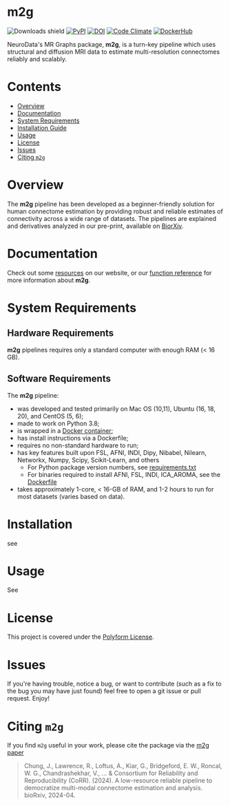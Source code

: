 # m2g

![Downloads shield](https://img.shields.io/pypi/dm/m2g.svg)
[![PyPI](https://img.shields.io/pypi/v/m2g.svg)](https://pypi.python.org/pypi/m2g)
[![DOI](https://zenodo.org/badge/DOI/10.5281/zenodo.595684.svg)](https://doi.org/10.5281/zenodo.595684)
[![Code Climate](https://codeclimate.com/github/neurodata/ndmg/badges/gpa.svg)](https://codeclimate.com/github/neurodata/ndmg)
[![DockerHub](https://img.shields.io/docker/pulls/neurodata/m2g.svg)](https://hub.docker.com/r/neurodata/m2g)

NeuroData's MR Graphs package, **m2g**, is a turn-key pipeline which uses structural and diffusion MRI data to estimate multi-resolution connectomes reliably and scalably.

# Contents

- [Overview](#overview)
- [Documentation](#documentation)
- [System Requirements](#system-requirements)
- [Installation Guide](#installation-guide)
- [Usage](#usage)
- [License](#license)
- [Issues](#issues)
- [Citing `m2g`](#citing-m2g)

# Overview

The **m2g** pipeline has been developed as a beginner-friendly solution for human connectome estimation by providing robust and reliable estimates of connectivity across a wide range of datasets. The pipelines are explained and derivatives analyzed in our pre-print, available on [BiorXiv](https://www.biorxiv.org/content/10.1101/2021.11.01.466686v1.full).

# Documentation

Check out some [resources](http://m2g.io) on our website, or our [function reference](https://ndmg.neurodata.io/) for more information about **m2g**.

# System Requirements

## Hardware Requirements

**m2g** pipelines requires only a standard computer with enough RAM (< 16 GB).

## Software Requirements

The **m2g** pipeline:

- was developed and tested primarily on Mac OS (10,11), Ubuntu (16, 18, 20), and CentOS (5, 6);
- made to work on Python 3.8;
- is wrapped in a [Docker container](https://hub.docker.com/r/neurodata/m2g);
- has install instructions via a Dockerfile;
- requires no non-standard hardware to run;
- has key features built upon FSL, AFNI, INDI, Dipy, Nibabel, Nilearn, Networkx, Numpy, Scipy, Scikit-Learn, and others
  - For Python package version numbers, see [requirements.txt](requirements.txt)
  - For binaries required to install AFNI, FSL, INDI, ICA_AROMA, see the [Dockerfile](Dockerfile)
- takes approximately 1-core, < 16-GB of RAM, and 1-2 hours to run for most datasets (varies based on data).

# Installation

see

# Usage

See

# License

This project is covered under the [Polyform License](https://github.com/neurodata/m2g/blob/deploy/LICENSE).

# Issues

If you're having trouble, notice a bug, or want to contribute (such as a fix to the bug you may have just found) feel free to open a git issue or pull request. Enjoy!

# Citing `m2g`

If you find `m2g` useful in your work, please cite the package via the [m2g paper](https://www.biorxiv.org/content/10.1101/2021.11.01.466686)

> Chung, J., Lawrence, R., Loftus, A., Kiar, G., Bridgeford, E. W., Roncal, W. G., Chandrashekhar, V., ... & Consortium for Reliability and Reproducibility (CoRR). (2024). A low-resource reliable pipeline to democratize multi-modal connectome estimation and analysis. bioRxiv, 2024-04.
